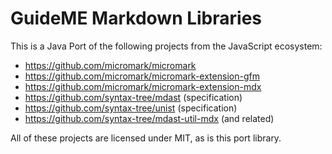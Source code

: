 # GuideME Markdown Libraries

This is a Java Port of the following projects from the JavaScript ecosystem:

- https://github.com/micromark/micromark
- https://github.com/micromark/micromark-extension-gfm
- https://github.com/micromark/micromark-extension-mdx
- https://github.com/syntax-tree/mdast (specification)
- https://github.com/syntax-tree/unist (specification)
- https://github.com/syntax-tree/mdast-util-mdx (and related)

All of these projects are licensed under MIT, as is this port library.
